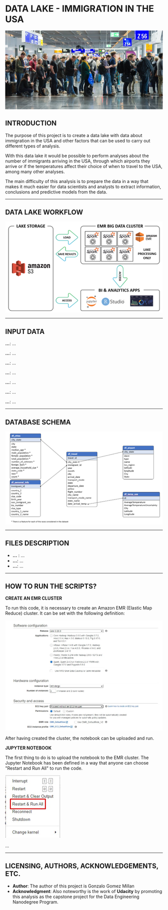 # **DATA LAKE - IMMIGRATION IN THE USA**

![](images/immigration_usa.jpg)

## **INTRODUCTION**

The purpose of this project is to create a data lake with data about immigration in the USA and other factors that can be used to carry out different types of analysis. 

With this data lake it would be possible to perform analyses about the number of immigrants arriving in the USA, through which airports they arrive or if the temperatures affect their choice of when to travel to the USA, among many other analyses.

The main difficulty of this analysis is to prepare the data in a way that makes it much easier for data scientists and analysts to extract information, conclusions and predictive models from the data.

---

## **DATA LAKE WORKFLOW**

![](images/Data_Lake_Sparkify_Workflow.png)

---

## **INPUT DATA**

**...**: ...

**...**: ...

**...**: ...

**...**: ...

**...**: ...

**...**: ...

**...**: ...

---

## **DATABASE SCHEMA**
![](images/DataLake_Immigration_USA_Structure.png)

---

## **FILES DESCRIPTION**
- **...** : ...
- **...**: ...
- **...**: ...

---

## **HOW TO RUN THE SCRIPTS?**

**CREATE AN EMR CLUSTER**

To run this code, it is necessary to create an Amazon EMR (Elastic Map Reduce) cluster. It can be set with the following definition:

![](images/emr_cluster_config.jpg)

After having created the cluster, the notebook can be uploaded and run.

**JUPYTER NOTEBOOK**

The first thing to do is to upload the notebook to the EMR cluster. The Jupyter Notebook has been defined in a way that anyone can choose "Restart and Run All" to run the code.

![](images/run_jupyter_notebook.jpg)

...

---
## **LICENSING, AUTHORS, ACKNOWLEDGEMENTS, ETC.**
- **Author**: The author of this project is Gonzalo Gomez Millan
- **Acknowledgment**: Also noteworthy is the work of **Udacity** by promoting  this analysis as the capstone project for the Data Engineering Nanodegree Program.